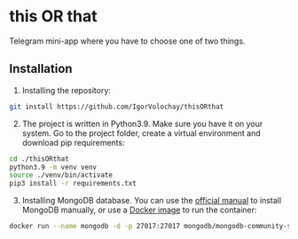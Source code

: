 # this OR that

Telegram mini-app where you have to choose one of two things.

## Installation

1. Installing the repository:
```bash
git install https://github.com/IgorVolochay/thisORthat
```

2. The project is written in Python3.9. Make sure you have it on your system. Go to the project folder, create a virtual environment and download pip requirements:
```bash
cd ./thisORthat
python3.9 -m venv venv
source ./venv/bin/activate
pip3 install -r requirements.txt
```

3. Installing MongoDB database. You can use the [official manual](https://www.mongodb.com/docs/manual/installation/) to install MongoDB manually, or use a [Docker image](https://hub.docker.com/r/mongodb/mongodb-community-server) to run the container:
```bash
docker run --name mongodb -d -p 27017:27017 mongodb/mongodb-community-server
```
